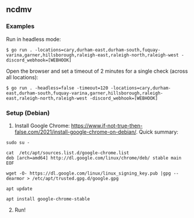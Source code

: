## ncdmv

### Examples

Run in headless mode:

```
$ go run . -locations=cary,durham-east,durham-south,fuquay-varina,garner,hillsborough,raleigh-east,raleigh-north,raleigh-west -discord_webhook=[WEBHOOK]
```

Open the browser and set a timeout of 2 minutes for a single check (across all locations):

```
$ go run . -headless=false -timeout=120 -locations=cary,durham-east,durham-south,fuquay-varina,garner,hillsborough,raleigh-east,raleigh-north,raleigh-west -discord_webhook=[WEBHOOK]
```

### Setup (Debian)

1. Install Google Chrome: https://www.if-not-true-then-false.com/2021/install-google-chrome-on-debian/. Quick summary:

```
sudo su -

cat  /etc/apt/sources.list.d/google-chrome.list
deb [arch=amd64] http://dl.google.com/linux/chrome/deb/ stable main
EOF

wget -O- https://dl.google.com/linux/linux_signing_key.pub |gpg --dearmor > /etc/apt/trusted.gpg.d/google.gpg

apt update

apt install google-chrome-stable
```

2. Run!
